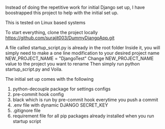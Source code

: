 Instead of doing the repetitive work for initial Django set up, I have boostrapped this
project to help with the initial set up.

This is tested on Linux based systems

To start everything, clone the project locally https://github.com/surajit003/DummyDjangoApp.git

A file called startup_script.py is already in the root folder
Inside it, you will simply need to make a one line modification to your desired project
name
NEW_PROJECT_NAME = "DjangoTest"
Change NEW_PROJECT_NAME value to the project you want to rename
Then simply run python startup_script.py and Voila. 

The initial set up comes with the following
1. python-decouple package for settings configs
2. pre-commit hook config
3. black which is run by pre-commit hook everytime you push a commit
4. .env file with dynamic DJANGO SECRET_KEY
5. .gitignore file
6. requirement file for all pip packages already installed when you run startup script

